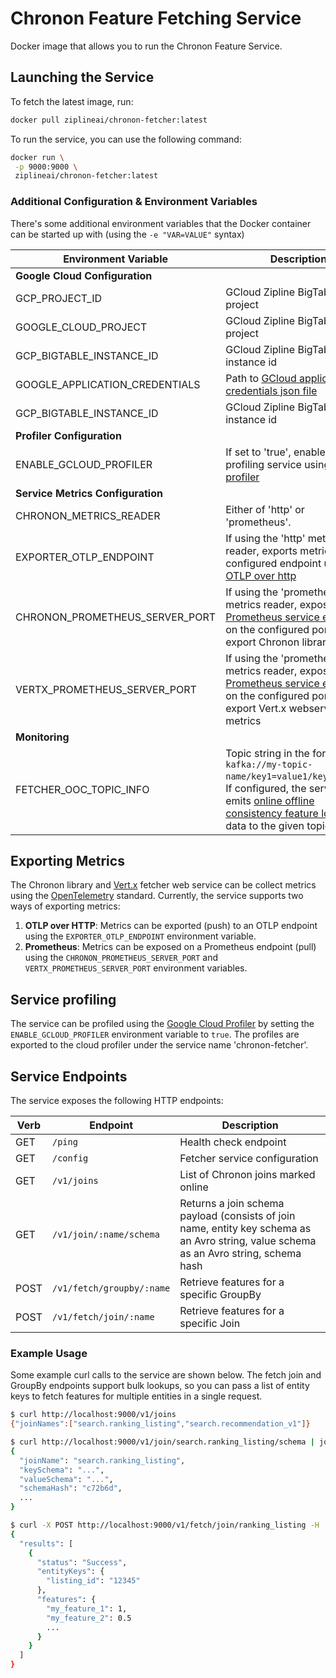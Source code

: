 # Chronon Feature Fetching Service

Docker image that allows you to run the Chronon Feature Service.

## Launching the Service

To fetch the latest image, run:
```bash
docker pull ziplineai/chronon-fetcher:latest
```

To run the service, you can use the following command:
```bash
docker run \
 -p 9000:9000 \
 ziplineai/chronon-fetcher:latest
```

### Additional Configuration & Environment Variables

There's some additional environment variables that the Docker container can be started up with (using the `-e "VAR=VALUE"` syntax)

|Environment Variable |Description                    |Default Value          |
|---------------------|-------------------------------|-----------------------------|
|**Google Cloud Configuration**
|GCP_PROJECT_ID |GCloud Zipline BigTable project |``            |
|GOOGLE_CLOUD_PROJECT |GCloud Zipline BigTable project |``            |
|GCP_BIGTABLE_INSTANCE_ID |GCloud Zipline BigTable instance id|``|
|GOOGLE_APPLICATION_CREDENTIALS|Path to [GCloud application credentials json file](https://cloud.google.com/docs/authentication/application-default-credentials#GAC)|``
|GCP_BIGTABLE_INSTANCE_ID |GCloud Zipline BigTable instance id|``|
|**Profiler Configuration**
|ENABLE_GCLOUD_PROFILER|If set to 'true', enables profiling service using [cloud profiler](https://cloud.google.com/profiler/docs/about-profiler)|`false`
|**Service Metrics Configuration**
|CHRONON_METRICS_READER | Either of 'http' or 'prometheus'.            |``
|EXPORTER_OTLP_ENDPOINT|If using the 'http' metrics reader, exports metrics to the configured endpoint using [OTLP over http](https://github.com/open-telemetry/opentelemetry-collector/tree/main/exporter/otlphttpexporter)|`http://localhost:4318`
|CHRONON_PROMETHEUS_SERVER_PORT|If using the 'prometheus' metrics reader, exposes a [Prometheus service endpoint](https://opentelemetry.io/docs/specs/otel/metrics/sdk_exporters/prometheus/) on the configured port to export Chronon library metrics|`8905`
|VERTX_PROMETHEUS_SERVER_PORT|If using the 'prometheus' metrics reader, exposes a [Prometheus service endpoint](https://opentelemetry.io/docs/specs/otel/metrics/sdk_exporters/prometheus/) on the configured port to export Vert.x webservice metrics|`8906`
|**Monitoring**
|FETCHER_OOC_TOPIC_INFO|Topic string in the format of: `kafka://my-topic-name/key1=value1/key2=value2`. If configured, the service emits [online offline consistency feature logging](https://chronon.ai/test_deploy_serve/Online_Offline_Consistency.html) data to the given topic|``

## Exporting Metrics

The Chronon library and [Vert.x](https://vertx.io/) fetcher web service can be collect metrics using the [OpenTelemetry](https://opentelemetry.io/) standard. 
Currently, the service supports two ways of exporting metrics:
1. **OTLP over HTTP**: Metrics can be exported (push) to an OTLP endpoint using the `EXPORTER_OTLP_ENDPOINT` environment variable.
2. **Prometheus**: Metrics can be exposed on a Prometheus endpoint (pull) using the `CHRONON_PROMETHEUS_SERVER_PORT` and `VERTX_PROMETHEUS_SERVER_PORT` environment variables.

## Service profiling
The service can be profiled using the [Google Cloud Profiler](https://cloud.google.com/profiler/docs/about-profiler) by setting the `ENABLE_GCLOUD_PROFILER` environment variable to `true`. 
The profiles are exported to the cloud profiler under the service name 'chronon-fetcher'. 

## Service Endpoints

The service exposes the following HTTP endpoints:

|Verb                 |Endpoint                       |Description                  |
|---------------------|-------------------------------|-----------------------------|
|GET |`/ping` | Health check endpoint            |
|GET |`/config` | Fetcher service configuration            |
|GET |`/v1/joins` | List of Chronon joins marked online            |
|GET|`/v1/join/:name/schema` | Returns a join schema payload (consists of join name, entity key schema as an Avro string, value schema as an Avro string, schema hash
|POST|`/v1/fetch/groupby/:name`| Retrieve features for a specific GroupBy
|POST|`/v1/fetch/join/:name`| Retrieve features for a specific Join

### Example Usage

Some example curl calls to the service are shown below. The fetch join and GroupBy endpoints support bulk lookups, so you can pass a list of entity keys to fetch features for multiple entities in a single request.
```bash
$ curl http://localhost:9000/v1/joins                                                            
{"joinNames":["search.ranking_listing","search.recommendation_v1"]}

$ curl http://localhost:9000/v1/join/search.ranking_listing/schema | jq
{
  "joinName": "search.ranking_listing",
  "keySchema": "...",
  "valueSchema": "...",
  "schemaHash": "c72b6d",
  ...
}

$ curl -X POST http://localhost:9000/v1/fetch/join/ranking_listing -H 'Content-Type: application/json' -d '[{"listing_id":"12345"}]' | jq
{
  "results": [
    {
      "status": "Success",
      "entityKeys": {
        "listing_id": "12345"
      },
      "features": {
        "my_feature_1": 1,
        "my_feature_2": 0.5
        ...
      }
    }
  ]
}
```
